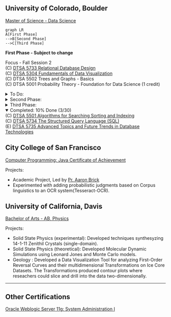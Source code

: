 
## University of Colorado, Boulder
[Master of Science - Data Science](https://www.colorado.edu/program/data-science/coursera-overview)

```mermaid
graph LR
A[First Phase]
-->B[Second Phase]
-->C[Third Phase]
```
__First Phase - Subject to change__

Focus - Fall Session 2<br/>
(C) [DTSA 5733 Relational Database Design](https://www.coursera.org/learn/relational-database-design/home/welcome)<br/>
(C) [DTSA 5304 Fundamentals of Data Visualization](https://www.coursera.org/learn/fundamentals-of-data-visualization/home/welcome)<br/>
(C) DTSA 5502 Trees and Graphs - Basics <br/>
(C) DTSA 5001 Probability Theory - Foundation for Data Science (1 credit)<br/>

<details>
  <summary>To Do:</summary>
(E) DTSA 5701 Introduction to High-Performance and Parallel Computing<br/>
(C) DTSA 5509 Introduction to Machine Learning - Supervised Learning<br/>
(E) EMEA 5031 Foundations and Initiation<br/>
</details>

<details>
  <summary>Second Phase:</summary>
  (C) DTSA 5503 Dynamic Programming and Greedy Algorithms<br/>
  (C) DTSA 5510 Unsupervised Algorithms in Machine Learning (1 credit)<br/>
  (C) DTSA 5511 Introduction to Deep Learning<br/>
  (C) DTSA 5002 Statistical Inference for Estimation in Data Science (1 credit)<br/>
  (C) DTSA 5301 Data Science as a Field (1 credit)<br/>
  (C) DTSA 5302 Cybersecurity for Data Science (1 credit)<br/>
  (C) DTSA 5303 Ethical Issues in Data Science (1 credit)<br/>
  (E) DTSA 5707 Deep Learning Applications for Computer Vision (1 credit)<br/>
  (E) DTSA 5507 Fundamentals of Software Architecture for Big Data (1 credit)<br/>
  (E) EMEA 5032 Project Planning and Execution (1 credit)<br/>

</details>
<details>
  <summary>Third Phase:</summary>
  (E) DTSA 5842 Effective Communication: Writing Design and Presentation (1 credit)<br/>
  (E) EMEA 5033 Agile Project Management (1 credit)<br/>
  (C) DTSA 5504 Data Mining Pipeline (1 credit)<br/>
  (C) DTSA 5505 Data Mining Methods (1 credit)<br/>
  (C) DTSA 5506 Data Mining Project (1 credit)<br/>
  (E) DTSA 5020 Regression and Classification (1 credit)<br/>
  (C) DTSA 5003 Statistical Inference and Hypothesis Testing in Data Science <br/>
  (C) DTSA 5011 Modern Regression Analysis in R (1 credit)<br/>
  (C) DTSA 5012 ANOVA and Experimental Design (1 credit)<br/>
  (C) DTSA 5013 Generalized Linear Models and Nonparametric Regression (1 credit)<br/>
</details>

<details open>
  <summary>Completed: 10% Done (3/30)</summary>
   (C) <a href="https://www.coursera.org/account/accomplishments/verify/R9FKFC5Y4GLK">DTSA 5501 Algorithms for Searching Sorting and Indexing</a><br/>
   (C) <a href="https://www.coursera.org/account/accomplishments/verify/CXJVCC2BXBXL">DTSA 5734 The Structured Query Language (SQL)</a><br/>
   (E) <a href="https://www.coursera.org/account/accomplishments/verify/CJKVCNM9VYCF">DTSA 5735 Advanced Topics and Future Trends in Database Technologies</a><br/>
</details>
  
## City College of San Francisco
[Computer Programming: Java Certificate of Achievement](https://ccsf.curricunet.com/Report/Program/GetReport/893?reportId=29)

Projects:
- Academic Project, Led by [Pr. Aaron Brick](https://github.com/aaronbrick)<br/>
- Experimented with adding probabilistic judgments based on Corpus linguistics to an OCR system(Tesseract-OCR).

## University of California, Davis
[Bachelor of Arts - AB, Physics](https://physics.ucdavis.edu/)

Projects: 
- Solid State Physics (experimental): Developed techniques synthesyzing 14-1-11 Zenithil Crystals (single-domain).
- Solid State Physics (theoretical):  Developed Molecular Dynamic Simulations using Leonard Jones and Monte Carlo models.
- Geology : Developed a Data Visualization Tool for analyzing First-Order Reversal Curves and their multidimensional Transformations on Ice Core Datasets. The Transformations produced contour plots where reseachers could slice and drill into the data two-dimensionally.

---

## Other Certifications
[Oracle Weblogic Server 11g: System Administration I](https://education.oracle.com/oracle-weblogic-server-12c-administration-i/pexam_1Z0-133)


